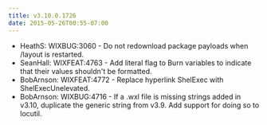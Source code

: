 ```yaml
---
title: v3.10.0.1726
date: 2015-05-26T00:55-07:00
---
```

* HeathS: WIXBUG:3060 - Do not redownload package payloads when /layout is restarted.
* SeanHall: WIXFEAT:4763 - Add literal flag to Burn variables to indicate that their values shouldn't be formatted.
* BobArnson: WIXFEAT:4772 - Replace hyperlink ShelExec with ShelExecUnelevated.
* BobArnson: WIXBUG:4716 - If a .wxl file is missing strings added in v3.10, duplicate the generic string from v3.9. Add support for doing so to locutil.